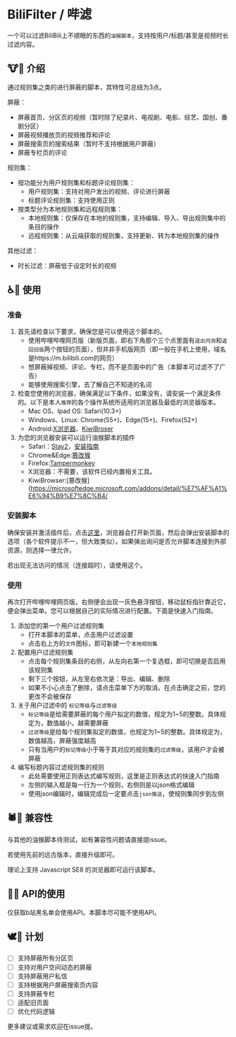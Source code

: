 # BiliFilter / 哔滤
一个可以过滤BiliBili上不顺眼的东西的`油猴脚本`，支持按用户/标题/甚至是视频时长过滤内容。

## 🐮🍺 介绍

通过规则集之类的进行屏蔽的脚本，其特性可总结为3点。

屏蔽：
- 屏蔽首页、分区页的视频（暂时除了纪录片、电视剧、电影、综艺、国创、番剧分区）
- 屏蔽视频播放页的视频推荐和评论
- 屏蔽搜索页的搜索结果（暂时不支持根据用户屏蔽）
- 屏蔽专栏页的评论

规则集：
- 按功能分为用户规则集和标题评论规则集：
    - 用户规则集：支持对用户发出的视频、评论进行屏蔽
    - 标题评论规则集：支持使用正则
- 按类型分为本地规则集和远程规则集：
    - 本地规则集：仅保存在本地的规则集，支持编辑、导入、导出规则集中的条目的操作
    - 远程规则集：从云端获取的规则集，支持更新、转为本地规则集的操作

其他过滤：
- 时长过滤：屏蔽低于设定时长的视频





## ♿🚩 使用

### 准备

1. 首先请检查以下要求，确保您是可以使用这个脚本的。
    - 使用哔哩哔哩网页版（新版页面，即右下角那个三个点里面有`退出内测`和`返回旧版`两个按钮的页面），但并非手机版网页（即一般在手机上使用，域名是https://m.bilibili.com的网页）
    - 想屏蔽掉视频、评论、专栏，而不是页面中的广告（本脚本可过滤不了广告）
    - 能够使用搜索引擎，去了解自己不知道的名词
2. 检查您使用的浏览器，确保满足以下条件，如果没有，请安装一个满足条件的。以下是本人`推荐`的各个操作系统所适用的浏览器及最低的浏览器版本。
    - Mac OS、Ipad OS: Safari(10.3+)
    - Windows、Linux: Chrome(55+)、Edge(15+)、Firefox(52+)
    - Android:[X浏览器](https://www.xbext.com/index.html)、[KiwiBroser](https://kiwibrowser.com/)
3. 为您的浏览器安装可以运行油猴脚本的插件
    - Safari：[Stay2](https://apps.apple.com/cn/app/id1591620171)，[安装指南](https://zhuanlan.zhihu.com/p/590956705)
    - Chrome&Edge:[篡改猴](https://microsoftedge.microsoft.com/addons/detail/%E7%AF%A1%E6%94%B9%E7%8C%B4/iikmkjmpaadaobahmlepeloendndfphd?hl=zh-CN)
    - Firefox:[Tampermonkey](https://addons.mozilla.org/zh-CN/firefox/addon/tampermonkey/)
    - X浏览器：不需要，该软件已经内置相关工具。
    - KiwiBrowser:[篡改猴](https://microsoftedge.microsoft.com/addons/detail/%E7%AF%A1%E6%94%B9%E7%8C%B4/

### 安装脚本

确保安装并激活插件后，点击[这里](https://github.com/ChizhaoEngine/BFT/raw/main/bft.user.js)，浏览器会打开新页面，然后会弹出安装脚本的选项（各个软件提示不一，但大致类似）。如果弹出询问是否允许脚本连接到外部资源，则选择一律允许。

若出现无法访问的情况（连接超时），请使用这个。

### 使用

再次打开哔哩哔哩网页版，右侧便会出现一灰色悬浮按钮，移动鼠标指针靠近它，便会弹出菜单。您可以根据自己的实际情况进行配置。下面是快速入门指南。

1. 添加您的第一个用户过滤规则集
    - 打开本脚本的菜单，点击用户过滤设置
    - 点击右上方的`文件`图标，即可新建一个`本地规则集`
2. 配置用户过滤规则集
    - 点击每个规则集条目的右侧，从左向右第一个复选框，即可切换是否启用该规则集
    - 剩下三个按钮，从左至右依次是：导出、编辑、删除
    - 如果不小心点击了删除，请点击菜单下方的取消。在点击确定之前，您的更改不会被保存
3. 关于用户过滤中的 `标记等级`与`过滤等级`
    - `标记等级`是给需要屏蔽的每个用户拟定的数值，规定为1~5的整数。具体规定为，数值越小，越需要屏蔽
    - `过滤等级`是给每个规则集拟定的数值，也规定为1~5的整数。具体规定为，数值越高，屏蔽强度越高
    - 只有当用户的`标记等级`小于等于其对应的规则集的`过滤等级`，该用户才会被屏蔽
4. 编写标题内容过滤规则集的规则
    - 此处需要使用正则表达式编写规则，这里是正则表达式的快速入门指南
    - 左侧的输入框是每一行为一个规则，右侧则是以json格式编辑
    - 使用json编辑时，编辑完成后一定要点击`json推送`，使规则集同步到左侧


## 🕷️🐍 兼容性

与其他的油猴脚本待测试，如有兼容性问题请直接提issue。

若使用先前的远古版本，直接升级即可。

理论上支持 Javascript SE8 的浏览器即可运行该脚本。

## 🍆🍑 API的使用

仅获取b站黑名单会使用API。本脚本尽可能不使用API。

## 🕊️📄 计划

- [ ] 支持屏蔽所有分区页
- [ ] 支持对用户空间动态的屏蔽
- [ ] 支持屏蔽用户私信
- [ ] 支持根据用户屏蔽搜索页内容
- [ ] 支持屏蔽专栏
- [ ] 适配旧页面
- [ ] 优化代码逻辑

更多建议或需求欢迎在issue提。
